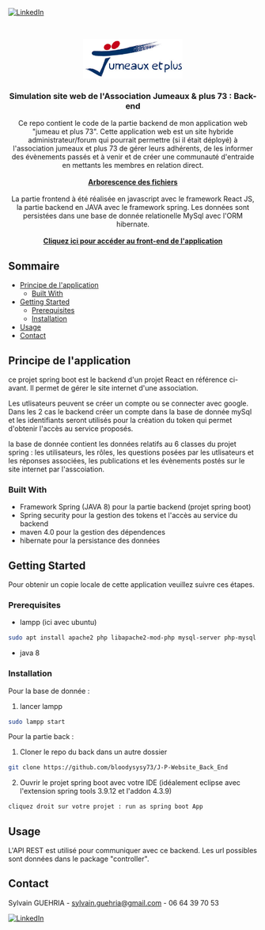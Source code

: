 
[![LinkedIn][linkedin-shield]][linkedin-url]



<!-- PROJECT LOGO -->
<br />
<p align="center">
  <a href="https://github.com/bloodysysy73/J-P-Website_Front_End">
    <img src="https://github.com/bloodysysy73/J-P-Website_Front_End/blob/master/public/images/logojp.jpg" alt="Logo" width="auto" height="80">
  </a>

  <h3 align="center">Simulation site web de l'Association Jumeaux & plus 73 : Back-end</h3>

  <p align="center">
    Ce repo contient le code de la partie backend de mon application web "jumeau et plus 73". Cette application web est un site hybride administrateur/forum qui pourrait permettre (si il était déployé) à l'association jumeaux et plus 73 de gérer leurs adhérents, de les informer des évènements passés et à venir et de créer une communauté d'entraide en mettants les membres en relation direct.
   <br />
    <br />
    <a href="https://github.com/bloodysysy73/J-P-Website_Back_End"><strong>Arborescence des fichiers</strong></a>
    <br />
  
  <br />
  La partie frontend à été réalisée en javascript avec le framework React JS, la partie backend en JAVA avec le framework spring. Les données sont persistées dans une base de donnée relationelle MySql avec l'ORM hibernate.<br /><br />
    <a href="https://github.com/bloodysysy73/J-P-Website_Front_End/"><strong>Cliquez ici pour accéder au front-end de l'application</strong></a>
    <br />
</p>



<!-- TABLE OF CONTENTS -->
## Sommaire

* [Principe de l'application](#principe-de-lapplication)
  * [Built With](#built-with)
* [Getting Started](#getting-started)
  * [Prerequisites](#prerequisites)
  * [Installation](#installation)
* [Usage](#usage)
* [Contact](#contact)



<!-- ABOUT THE PROJECT -->
## Principe de l'application

ce projet spring boot est le backend d'un projet React en référence ci-avant. Il permet de gérer le site internet d'une association.

Les utlisateurs peuvent se créer un compte ou se connecter avec google. Dans les 2 cas le backend créer un compte dans la base de donnée mySql et les identifiants seront utilisés pour la création du token qui permet d'obtenir l'accès au service proposés.

la base de donnée contient les données relatifs au 6 classes du projet spring : les utilisateurs, les rôles, les questions posées par les utlisateurs et les réponses associées, les publications et les évènements postés sur le site internet par l'asscoiation. 

### Built With

* []() Framework Spring (JAVA 8) pour la partie backend (projet spring boot)
* []() Spring security pour la gestion des tokens et l'accès au service du backend
* []() maven 4.0 pour la gestion des dépendences 
* []() hibernate pour la persistance des données

<!-- GETTING STARTED -->
## Getting Started

Pour obtenir un copie locale de cette application veuillez suivre ces étapes. 

### Prerequisites

* lampp (ici avec ubuntu)
```sh
sudo apt install apache2 php libapache2-mod-php mysql-server php-mysql
```
* java 8

### Installation

Pour la base de donnée : 

1. lancer lampp

```sh
sudo lampp start
```

Pour la partie back : 

1. Cloner le repo du back dans un autre dossier
```sh
git clone https://github.com/bloodysysy73/J-P-Website_Back_End
```
2. Ouvrir le projet spring boot avec votre IDE (idéalement eclipse avec l'extension spring tools 3.9.12 et l'addon 4.3.9)
```sh
cliquez droit sur votre projet : run as spring boot App
```


<!-- USAGE EXAMPLES -->
## Usage

L'API REST est utilisé pour communiquer avec ce backend. Les url possibles sont données dans le package "controller". 


<!-- CONTACT -->
## Contact

Sylvain GUEHRIA   - sylvain.guehria@gmail.com - 06 64 39 70 53

[![LinkedIn][linkedin-shield]][linkedin-url]



<!-- MARKDOWN LINKS & IMAGES -->
<!-- https://www.markdownguide.org/basic-syntax/#reference-style-links -->
[linkedin-shield]: https://img.shields.io/badge/-LinkedIn-black.svg?style=flat-square&logo=linkedin&colorB=555
[linkedin-url]: https://www.linkedin.com/in/sylvain-guehria-ab9737134/
[product-screenshot]: public/images/capture1.png
[capture-question]: public/images/capture2.png
[capture-question-2]: public/images/Capture3.png
[capture-profile]: public/images/Capture5.png
[capture-admin]: public/images/capture7.png

